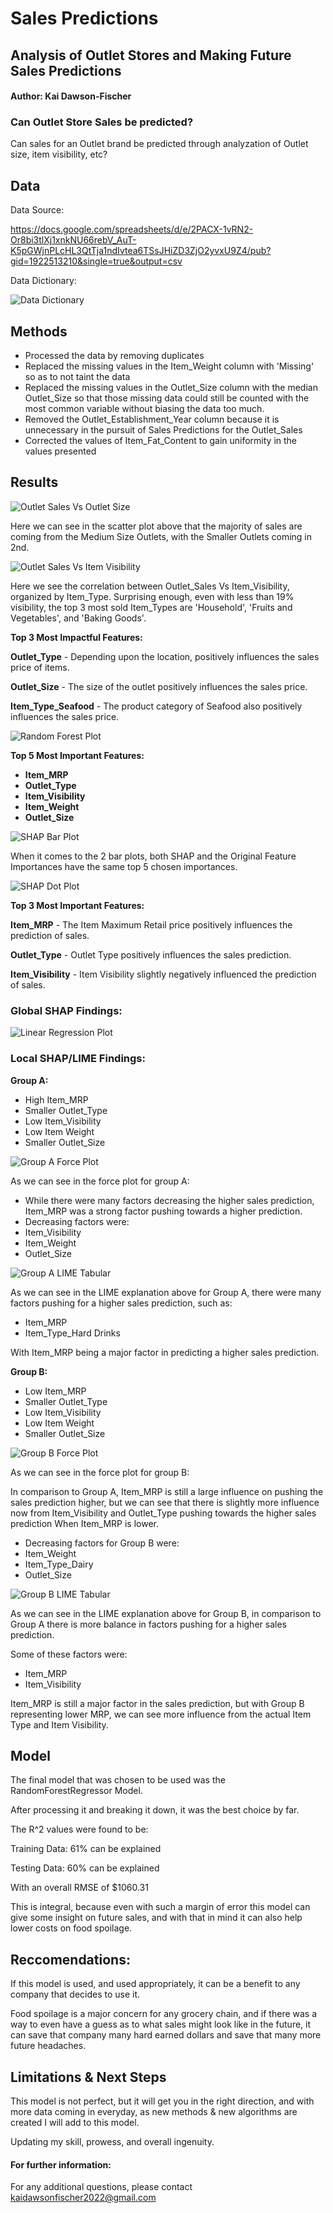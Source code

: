 # Sales Predictions
## Analysis of Outlet Stores and Making Future Sales Predictions 
#### Author: Kai Dawson-Fischer
### Can Outlet Store Sales be predicted?
Can sales for an Outlet brand be predicted through analyzation of Outlet size, item visibility, etc?
## Data
Data Source:

https://docs.google.com/spreadsheets/d/e/2PACX-1vRN2-Or8bi3tlXj1xnkNU66rebV_AuT-K5pGWjnPLcHL3QtTja1ndIvtea6TSsJHiZD3ZjO2yvxU9Z4/pub?gid=1922513210&single=true&output=csv

Data Dictionary:

![Data Dictionary](https://github.com/G3ntl3g1ant/sales-predictions/blob/main/variable_dictionary.png)

## Methods
- Processed the data by removing duplicates 
- Replaced the missing values in the Item_Weight column with 'Missing' so as to not taint the data
- Replaced the missing values in the Outlet_Size column with the median Outlet_Size so that those missing data could still be counted with the most common variable without biasing the data too much.
- Removed the Outlet_Establishment_Year column because it is unnecessary in the pursuit of Sales Predictions for the Outlet_Sales
- Corrected the values of Item_Fat_Content to gain uniformity in the values presented

## Results
![Outlet Sales Vs Outlet Size](https://github.com/G3ntl3g1ant/sales-predictions/blob/main/maximum_retail_price.png)

Here we can see in the scatter plot above that the majority of sales are coming from the Medium Size Outlets, with the Smaller Outlets coming in 2nd.

![Outlet Sales Vs Item Visibility](https://github.com/G3ntl3g1ant/sales-predictions/blob/main/item_visibility.png)

Here we see the correlation between Outlet_Sales Vs Item_Visibility, organized by Item_Type. Surprising enough, even with less than 19% visibility, the top 3 most sold Item_Types are 'Household', 'Fruits and Vegetables', and 'Baking Goods'.

**Top 3 Most Impactful Features:**

**Outlet_Type** - Depending upon the location, positively influences the sales price of items.

**Outlet_Size** - The size of the outlet positively influences the sales price.

**Item_Type_Seafood** - The product category of Seafood also positively influences the sales price.

![Random Forest Plot](https://github.com/G3ntl3g1ant/sales-predictions/blob/main/rfr_plot.png)

**Top 5 Most Important Features:**
- **Item_MRP**
- **Outlet_Type**
- **Item_Visibility**
- **Item_Weight**
- **Outlet_Size**

![SHAP Bar Plot](https://github.com/G3ntl3g1ant/sales-predictions/blob/main/shap_barplot.png)

When it comes to the 2 bar plots, both SHAP and the Original Feature Importances have the same top 5 chosen importances.

![SHAP Dot Plot](https://github.com/G3ntl3g1ant/sales-predictions/blob/main/shap_dotplot.png)

**Top 3 Most Important Features:**

**Item_MRP** - The Item Maximum Retail price positively influences the prediction of sales.

**Outlet_Type** - Outlet Type positively influences the sales prediction.

**Item_Visibility** - Item Visibility slightly negatively influenced the prediction of sales.

### Global SHAP Findings:

![Linear Regression Plot](https://github.com/G3ntl3g1ant/sales-predictions/blob/main/linreg_plot.png)

### Local SHAP/LIME Findings:
**Group A:**
- High Item_MRP
- Smaller Outlet_Type
- Low Item_Visibility
- Low Item Weight
- Smaller Outlet_Size

![Group A Force Plot](https://github.com/G3ntl3g1ant/sales-predictions/blob/main/GroupAForcePlot.png)

As we can see in the force plot for group A:

- While there were many factors decreasing the higher sales prediction, Item_MRP was a strong factor pushing towards a higher prediction.
 - Decreasing factors were:
 - Item_Visibility
 - Item_Weight
 - Outlet_Size

![Group A LIME Tabular](https://github.com/G3ntl3g1ant/sales-predictions/blob/main/GroupALIMEPlot.jpg)

As we can see in the LIME explanation above for Group A, there were many factors pushing for a higher sales prediction, such as:

- Item_MRP
- Item_Type_Hard Drinks

With Item_MRP being a major factor in predicting a higher sales prediction.

**Group B:**
- Low Item_MRP
- Smaller Outlet_Type
- Low Item_Visibility
- Low Item Weight
- Smaller Outlet_Size

![Group B Force Plot](https://github.com/G3ntl3g1ant/sales-predictions/blob/main/GroupBForcePlot.png)

As we can see in the force plot for group B:

In comparison to Group A, Item_MRP is still a large influence on pushing the sales prediction higher, but we can see that there is slightly more influence now from Item_Visibility and Outlet_Type pushing towards the higher sales prediction When Item_MRP is lower.

- Decreasing factors for Group B were:
 - Item_Weight
 - Item_Type_Dairy
 - Outlet_Size

![Group B LIME Tabular](https://github.com/G3ntl3g1ant/sales-predictions/blob/main/GroupBLIMEPlot.jpg)

As we can see in the LIME explanation above for Group B, in comparison to Group A there is more balance in factors pushing for a higher sales prediction.

Some of these factors were:
- Item_MRP
- Item_Visibility

Item_MRP is still a major factor in the sales prediction, but with Group B representing lower MRP, we can see more influence from the actual Item Type and Item Visibility.

## Model
The final model that was chosen to be used was the RandomForestRegressor Model.

After processing it and breaking it down, it was the best choice by far.

The R^2 values were found to be:

Training Data: 61% can be explained

Testing Data: 60% can be explained

With an overall RMSE of $1060.31

This is integral, because even with such a margin of error this model can give some insight on future sales, and with that in mind it can also help lower costs on food spoilage.

## Reccomendations:
If this model is used, and used appropriately, it can be a benefit to any company that decides to use it. 

Food spoilage is a major concern for any grocery chain, and if there was a way to even have a guess as to what sales might look like in the future, it can save that company many hard earned dollars and save that many more future headaches. 

## Limitations & Next Steps
This model is not perfect, but it will get you in the right direction, and with more data coming in everyday, as new methods & new algorithms are created I will add to this model. 

Updating my skill, prowess, and overall ingenuity.


#### For further information:
For any additional questions, please contact kaidawsonfischer2022@gmail.com
